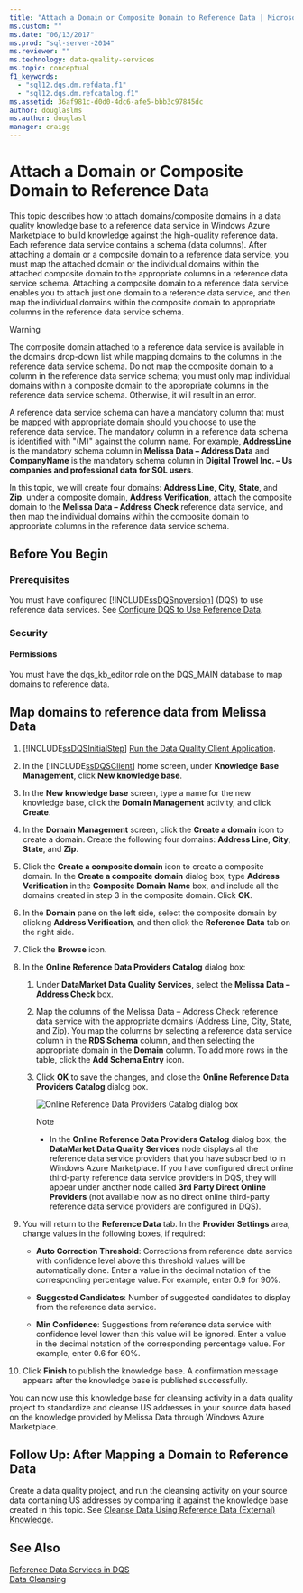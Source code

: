 ```yaml
---
title: "Attach a Domain or Composite Domain to Reference Data | Microsoft Docs"
ms.custom: ""
ms.date: "06/13/2017"
ms.prod: "sql-server-2014"
ms.reviewer: ""
ms.technology: data-quality-services
ms.topic: conceptual
f1_keywords: 
  - "sql12.dqs.dm.refdata.f1"
  - "sql12.dqs.dm.refcatalog.f1"
ms.assetid: 36af981c-d0d0-4dc6-afe5-bbb3c97845dc
author: douglaslms
ms.author: douglasl
manager: craigg
---
```

# Attach a Domain or Composite Domain to Reference Data
  This topic describes how to attach domains/composite domains in a data quality knowledge base to a reference data service in Windows Azure Marketplace to build knowledge against the high-quality reference data. Each reference data service contains a schema (data columns). After attaching a domain or a composite domain to a reference data service, you must map the attached domain or the individual domains within the attached composite domain to the appropriate columns in a reference data service schema. Attaching a composite domain to a reference data service enables you to attach just one domain to a reference data service, and then map the individual domains within the composite domain to appropriate columns in the reference data service schema.  
  
> [!WARNING]  
>  The composite domain attached to a reference data service is available in the domains drop-down list while mapping domains to the columns in the reference data service schema. Do not map the composite domain to a column in the reference data service schema; you must only map individual domains within a composite domain to the appropriate columns in the reference data service schema. Otherwise, it will result in an error.  
  
 A reference data service schema can have a mandatory column that must be mapped with appropriate domain should you choose to use the reference data service. The mandatory column in a reference data schema is identified with "(M)" against the column name. For example, **AddressLine** is the mandatory schema column in **Melissa Data – Address Data** and **CompanyName** is the mandatory schema column in **Digital Trowel Inc. – Us companies and professional data for SQL users**.  
  
 In this topic, we will create four domains: **Address Line**, **City**, **State**, and **Zip**, under a composite domain, **Address Verification**, attach the composite domain to the **Melissa Data – Address Check** reference data service, and then map the individual domains within the composite domain to appropriate columns in the reference data service schema.  
  
## Before You Begin  
  
###  <a name="Prerequisites"></a> Prerequisites  
 You must have configured [!INCLUDE[ssDQSnoversion](../includes/ssdqsnoversion-md.md)] (DQS) to use reference data services. See [Configure DQS to Use Reference Data](../../2014/data-quality-services/configure-dqs-to-use-reference-data.md).  
  
###  <a name="Security"></a> Security  
  
#### Permissions  
 You must have the dqs_kb_editor role on the DQS_MAIN database to map domains to reference data.  
  
##  <a name="Map"></a> Map domains to reference data from Melissa Data  
  
1.  [!INCLUDE[ssDQSInitialStep](../includes/ssdqsinitialstep-md.md)] [Run the Data Quality Client Application](../../2014/data-quality-services/run-the-data-quality-client-application.md).  
  
2.  In the [!INCLUDE[ssDQSClient](../includes/ssdqsclient-md.md)] home screen, under **Knowledge Base Management**, click **New knowledge base**.  
  
3.  In the **New knowledge base** screen, type a name for the new knowledge base, click the **Domain Management** activity, and click **Create**.  
  
4.  In the **Domain Management** screen, click the **Create a domain** icon to create a domain. Create the following four domains: **Address Line**, **City**, **State**, and **Zip**.  
  
5.  Click the **Create a composite domain** icon to create a composite domain. In the **Create a composite domain** dialog box, type **Address Verification** in the **Composite Domain Name** box, and include all the domains created in step 3 in the composite domain. Click **OK**.  
  
6.  In the **Domain** pane on the left side, select the composite domain by clicking **Address Verification**, and then click the **Reference Data** tab on the right side.  
  
7.  Click the **Browse** icon.  
  
8.  In the **Online Reference Data Providers Catalog** dialog box:  
  
    1.  Under **DataMarket Data Quality Services**, select the **Melissa Data – Address Check** box.  
  
    2.  Map the columns of the Melissa Data – Address Check reference data service with the appropriate domains (Address Line, City, State, and Zip). You map the columns by selecting a reference data service column in the **RDS Schema** column, and then selecting the appropriate domain in the **Domain** column. To add more rows in the table, click the **Add Schema Entry** icon.  
  
    3.  Click **OK** to save the changes, and close the **Online Reference Data Providers Catalog** dialog box.  
  
         ![Online Reference Data Providers Catalog dialog box](../../2014/data-quality-services/media/dqs-onlinereferencedataproviderscatalog.gif "Online Reference Data Providers Catalog dialog box")  
  
        > [!NOTE]  
        >  -   In the **Online Reference Data Providers Catalog** dialog box, the **DataMarket Data Quality Services** node displays all the reference data service providers that you have subscribed to in Windows Azure Marketplace. If you have configured direct online third-party reference data service providers in DQS, they will appear under another node called **3rd Party Direct Online Providers** (not available now as no direct online third-party reference data service providers are configured in DQS).  
  
9. You will return to the **Reference Data** tab. In the **Provider Settings** area, change values in the following boxes, if required:  
  
    -   **Auto Correction Threshold**: Corrections from reference data service with confidence level above this threshold values will be automatically done. Enter a value in the decimal notation of the corresponding percentage value. For example, enter 0.9 for 90%.  
  
    -   **Suggested Candidates**: Number of suggested candidates to display from the reference data service.  
  
    -   **Min Confidence**: Suggestions from reference data service with confidence level lower than this value will be ignored. Enter a value in the decimal notation of the corresponding percentage value. For example, enter 0.6 for 60%.  
  
10. Click **Finish** to publish the knowledge base. A confirmation message appears after the knowledge base is published successfully.  
  
 You can now use this knowledge base for cleansing activity in a data quality project to standardize and cleanse US addresses in your source data based on the knowledge provided by Melissa Data through Windows Azure Marketplace.  
  
##  <a name="FollowUp"></a> Follow Up: After Mapping a Domain to Reference Data  
 Create a data quality project, and run the cleansing activity on your source data containing US addresses by comparing it against the knowledge base created in this topic. See [Cleanse Data Using Reference Data &#40;External&#41; Knowledge](../../2014/data-quality-services/cleanse-data-using-reference-data-external-knowledge.md).  
  
## See Also  
 [Reference Data Services in DQS](../../2014/data-quality-services/reference-data-services-in-dqs.md)   
 [Data Cleansing](../../2014/data-quality-services/data-cleansing.md)  
  
  
